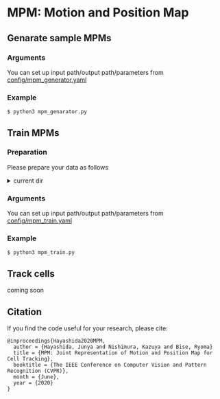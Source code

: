 # MPM: Motion and Position Map 
## Genarate sample MPMs
### Arguments
You can set up input path/output path/parameters from 
[config/mpm_generator.yaml](https://github.com/JunyaHayashida/MPM/blob/master/config/mpm_generator.yaml)
### Example
```
$ python3 mpm_genarator.py
```

## Train MPMs
### Preparation
Please prepare your data as follows

<details><summary>current dir</summary><div>

```
./data
    ├── train_img                   # n frame time-lapse images
    │   ├── 0000.png                # Image name with '0' characters padded to the left
    │   ├── 0001.png
    │   ├── :.png
    │   ├── n-1.png
    │   └── n.png
    └── train_mpm
    │   ├── 001                     # Each frame-interval of MPM
    │   │   ├── 0000.npy            # A.npy is MPM between "frame A" and "frame A + interval"
    │   │   ├── 0001.npy
    │   │   ├── 0002.npy
    │   │   ├── :.npy
    │   │   ├── n-2.npy
    │   │   └── n-1.npy
    │   └── m
    │       ├── 0000.npy
    │       ├── 0001.npy
    │       ├── :.npy
    │       ├── n-m-1.npy
    │       └── n-m.npy
    ├── eval_img
    │       (Same structure of train_img. Without eval_img, part of train_img is used for evaluation)
    ├── eval_mpm
             (Same structure of train_mpm.)
```
</div></details>

### Arguments
You can set up input path/output path/parameters from 
[config/mpm_train.yaml](https://github.com/JunyaHayashida/MPM/blob/master/config/mpm_train.yaml)

### Example   
```
$ python3 mpm_train.py
```
## Track cells
coming soon

## Citation
If you find the code useful for your research, please cite:
```
@inproceedings{Hayashida2020MPM,
  author = {Hayashida, Junya and Nishimura, Kazuya and Bise, Ryoma}
  title = {MPM: Joint Representation of Motion and Position Map for Cell Tracking},
  booktitle = {The IEEE Conference on Computer Vision and Pattern Recognition (CVPR)},
  month = {June},
  year = {2020}
}
```
